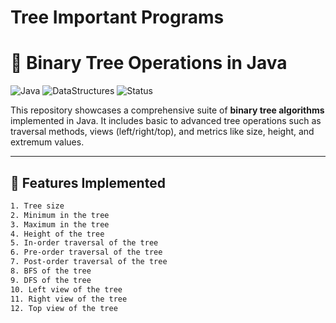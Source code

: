 # Tree Important Programs

# 🌳 Binary Tree Operations in Java

![Java](https://img.shields.io/badge/Language-Java-blue.svg)
![DataStructures](https://img.shields.io/badge/Topic-Binary%20Tree-brightgreen)
![Status](https://img.shields.io/badge/Status-Complete-success)

This repository showcases a comprehensive suite of **binary tree algorithms** implemented in Java. It includes basic to advanced tree operations such as traversal methods, views (left/right/top), and metrics like size, height, and extremum values.

---

## 📂 Features Implemented

```bash
1. Tree size
2. Minimum in the tree
3. Maximum in the tree
4. Height of the tree
5. In-order traversal of the tree
6. Pre-order traversal of the tree
7. Post-order traversal of the tree
8. BFS of the tree
9. DFS of the tree
10. Left view of the tree
11. Right view of the tree
12. Top view of the tree
